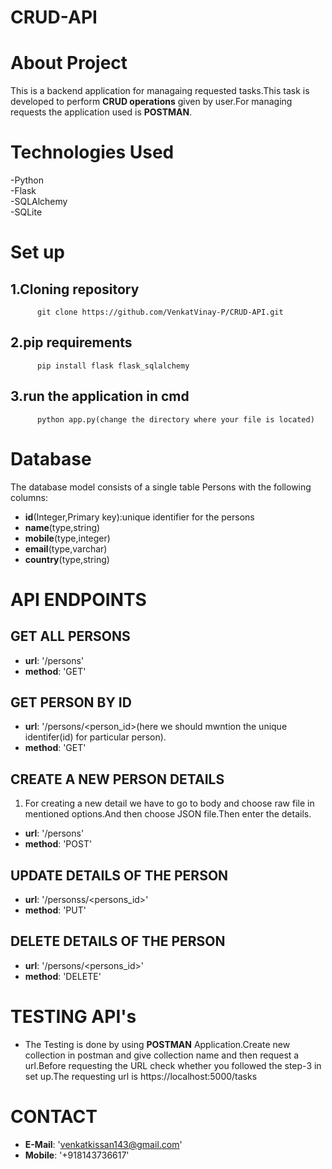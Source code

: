 # CRUD-API
# **About Project** 
This is a backend application for managaing requested tasks.This task is developed to perform **CRUD operations** given by user.For managing requests the application used is **POSTMAN**.
# **Technologies Used**
 -Python  
 -Flask  
 -SQLAlchemy  
 -SQLite  
# **Set up**
## 1.**Cloning repository**  
          git clone https://github.com/VenkatVinay-P/CRUD-API.git
## 2.**pip requirements**  
          pip install flask flask_sqlalchemy
## 3.**run the application in cmd**  
          python app.py(change the directory where your file is located)
# **Database**
The database model consists of a single table Persons with the following columns:  
   - **id**(Integer,Primary key):unique identifier for the persons
   - **name**(type,string)
   - **mobile**(type,integer)
   - **email**(type,varchar)
   - **country**(type,string)
# **API ENDPOINTS**
## GET ALL PERSONS
- **url**: '/persons'
- **method**: 'GET'
## GET PERSON BY ID
- **url**: '/persons/<person_id>(here we should mwntion the unique identifer(id) for particular person).
- **method**: 'GET'
## CREATE A NEW PERSON DETAILS
1. For creating a new detail we have to go to body and choose raw file in mentioned options.And then choose JSON file.Then enter the details.
- **url**: '/persons'
- **method**: 'POST'
## UPDATE DETAILS OF THE PERSON
- **url**: '/personss/<persons_id>'
- **method**: 'PUT'
## DELETE DETAILS OF THE PERSON
- **url**: '/persons/<persons_id>'
- **method**: 'DELETE'
# **TESTING API's**
- The Testing is done by using **POSTMAN** Application.Create new collection in postman and give collection name and then request a url.Before requesting the URL check whether you followed the step-3 in set up.The requesting url is https://localhost:5000/tasks
# **CONTACT**
- **E-Mail**: 'venkatkissan143@gmail.com'
- **Mobile**: '+918143736617'
